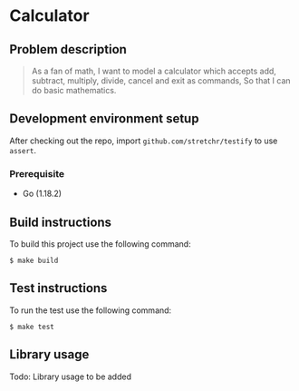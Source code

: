 # Calculator

## Problem description

>As a fan of math,
I want to model a calculator which accepts add, subtract, multiply, divide, cancel and exit as commands,
So that I can do basic mathematics.

## Development environment setup

After checking out the repo, import `github.com/stretchr/testify` to use `assert`.

### Prerequisite

- Go (1.18.2)

## Build instructions

To build this project use the following command:

    $ make build


## Test instructions

To run the test use the following command:

    $ make test

## Library usage

Todo: Library usage to be added